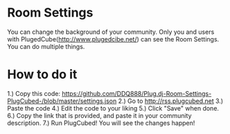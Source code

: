 # Room Settings

You can change the background of your community. Only you and users with PlugedCube(http://www.plugedcibe.net/) can see the Room Settings. You can do multiple things.

# How to do it
1.) Copy this code: https://github.com/DDQ888/Plug.dj-Room-Settings-PlugCubed-/blob/master/settings.json
2.) Go to http://rss.plugcubed.net
3.) Paste the code
4.) Edit the code to your liking
5.) Click "Save" when done.
6.) Copy the link that is provided, and paste it in your community description. 
7.) Run PlugCubed! You will see the changes happen!
